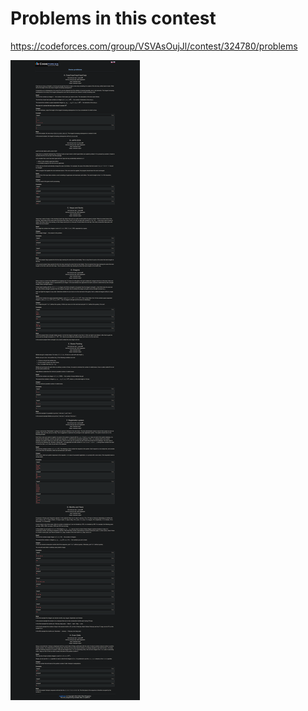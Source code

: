 # Problems in this contest
https://codeforces.com/group/VSVAsOujJl/contest/324780/problems

![Problems](Demo.png "Text to show on mouseover")
